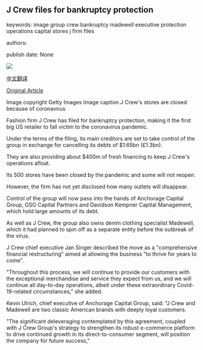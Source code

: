 ## J Crew files for bankruptcy protection

keywords: image group crew bankruptcy madewell executive protection operations capital stores j firm files

authors: 

publish date: None

![](https://ichef.bbci.co.uk/news/1024/branded_news/6F72/production/_112103582_gettyimages-1213451338.jpg)

[中文翻译](J%20Crew%20files%20for%20bankruptcy%20protection_zh.md)

[Original Article](https://www.bbc.com/news/business-52530002)

Image copyright Getty Images Image caption J Crew's stores are closed because of coronavirus

Fashion firm J Crew has filed for bankruptcy protection, making it the first big US retailer to fall victim to the coronavirus pandemic.

Under the terms of the filing, its main creditors are set to take control of the group in exchange for cancelling its debts of $1.65bn (£1.3bn).

They are also providing about $400m of fresh financing to keep J Crew's operations afloat.

Its 500 stores have been closed by the pandemic and some will not reopen.

However, the firm has not yet disclosed how many outlets will disappear.

Control of the group will now pass into the hands of Anchorage Capital Group, GSO Capital Partners and Davidson Kempner Capital Management, which hold large amounts of its debt.

As well as J Crew, the group also owns denim clothing specialist Madewell, which it had planned to spin off as a separate entity before the outbreak of the virus.

J Crew chief executive Jan Singer described the move as a "comprehensive financial restructuring" aimed at allowing the business "to thrive for years to come".

"Throughout this process, we will continue to provide our customers with the exceptional merchandise and service they expect from us, and we will continue all day-to-day operations, albeit under these extraordinary Covid-19-related circumstances," she added.

Kevin Ulrich, chief executive of Anchorage Capital Group, said: "J Crew and Madewell are two classic American brands with deeply loyal customers.

"The significant deleveraging contemplated by this agreement, coupled with J Crew Group's strategy to strengthen its robust e-commerce platform to drive continued growth in its direct-to-consumer segment, will position the company for future success,"